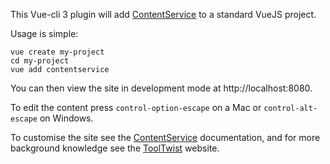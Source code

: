 This Vue-cli 3 plugin will add [ContentService](http://contentservice.io) to a standard VueJS project.

Usage is simple:

    vue create my-project
    cd my-project
    vue add contentservice
    
You can then view the site in development mode at http://localhost:8080.

To edit the content press `control-option-escape` on a Mac or `control-alt-escape` on Windows.

To customise the site see the [ContentService](http://contentservice.io) documentation,
and for more background knowledge see the [ToolTwist](http://tooltwist.com) website.


